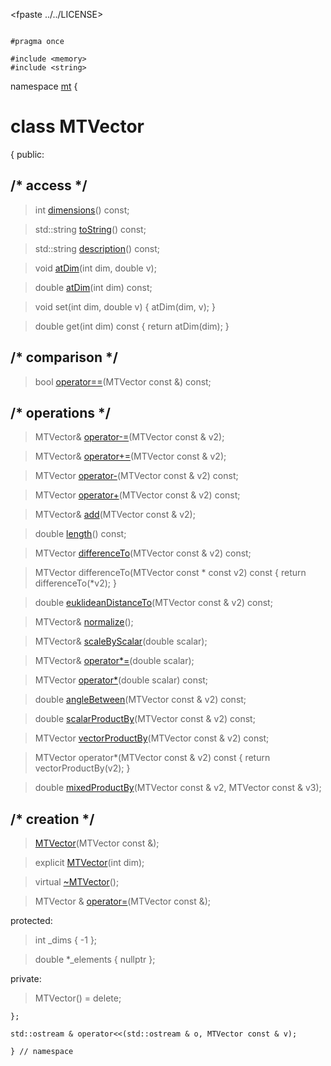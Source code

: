 
<fpaste ../../LICENSE>

~~~ { .cpp }

#pragma once

#include <memory>
#include <string>
~~~

namespace [mt](namespace_mt.list) {

# class MTVector  

{
public:
    
##  /* access */

>int [dimensions](MTVector_access.cpp.md)() const;

>std::string [toString](MTVector_access.cpp.md)() const;

>std::string [description](MTVector_access.cpp.md)() const;

>void [atDim](MTVector_access.cpp.md)(int dim, double v);

>double [atDim](MTVector_access.cpp.md)(int dim) const;

>void set(int dim, double v) { atDim(dim, v); }

>double get(int dim) const { return atDim(dim); }

## /* comparison */

>bool [operator==](MTVector_comparison.cpp.md)(MTVector const &) const;

##  /* operations */

>MTVector& [operator-=](MTVector_add.cpp.md)(MTVector const & v2);

>MTVector& [operator+=](MTVector_add.cpp.md)(MTVector const & v2);

>MTVector [operator-](MTVector_add.cpp.md)(MTVector const & v2) const;

>MTVector [operator+](MTVector_add.cpp.md)(MTVector const & v2) const;

>MTVector& [add](MTVector_add.cpp.md)(MTVector const & v2);

>double [length](MTVector_length.cpp.md)() const;

>MTVector [differenceTo](MTVector_differenceTo.cpp.md)(MTVector const & v2) const;

>MTVector differenceTo(MTVector const * const v2) const { return differenceTo(*v2); }

>double [euklideanDistanceTo](MTVector_euklideanDistanceTo.cpp.md)(MTVector const & v2) const;

>MTVector& [normalize](MTVector_normalize.cpp.md)();

>MTVector& [scaleByScalar](MTVector_scaleByScalar.cpp.md)(double scalar);

>MTVector& [operator*=](MTVector_scaleByScalar.cpp.md)(double scalar);

>MTVector [operator*](MTVector_scaleByScalar.cpp.md)(double scalar) const;

>double [angleBetween](MTVector_angleBetween.cpp.md)(MTVector const & v2) const;

>double [scalarProductBy](MTVector_scalarProductBy.cpp.md)(MTVector const & v2) const;

>MTVector [vectorProductBy](MTVector_vectorProductBy.cpp.md)(MTVector const & v2) const;

>MTVector operator*(MTVector const & v2) const { return vectorProductBy(v2); }

>double [mixedProductBy](MTVector_mixedProductBy.cpp.md)(MTVector const & v2, MTVector const & v3);


##  /* creation */

>[MTVector](MTVector_ctor.cpp.md)(MTVector const &);

>explicit [MTVector](MTVector_ctor.cpp.md)(int dim);

>virtual [~MTVector](MTVector_dtor.cpp.md)();

>MTVector & [operator=](MTVector_ctor.cpp.md)(MTVector const &);

protected:

>int _dims { -1 };

>double *_elements { nullptr };


private:

>MTVector() = delete;

~~~ { .cpp }
};

std::ostream & operator<<(std::ostream & o, MTVector const & v);

} // namespace
~~~

